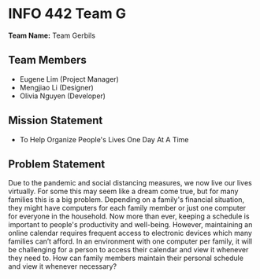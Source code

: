 # INFO 442 Team G

**Team Name:** Team Gerbils

## Team Members

* Eugene Lim (Project Manager)
* Mengjiao Li (Designer)
* Olivia Nguyen (Developer)

## Mission Statement

* To Help Organize People's Lives One Day At A Time

## Problem Statement

Due to the pandemic and social distancing measures, we now live our lives virtually. For some this may seem like a dream come true, but for many families this is a big problem. Depending on a family's financial situation, they might have computers for each family member or just one computer for everyone in the household. Now more than ever, keeping a schedule is important to people's productivity and well-being. However, maintaining an online calendar requires frequent access to electronic devices which many families can’t afford. In an environment with one computer per family, it will be challenging for a person to access their calendar and view it whenever they need to. How can family members maintain their personal schedule and view it whenever necessary?
